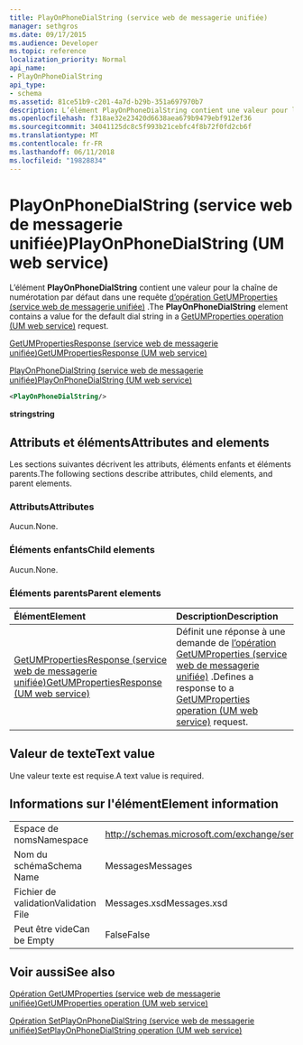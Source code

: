 ```yaml
---
title: PlayOnPhoneDialString (service web de messagerie unifiée)
manager: sethgros
ms.date: 09/17/2015
ms.audience: Developer
ms.topic: reference
localization_priority: Normal
api_name:
- PlayOnPhoneDialString
api_type:
- schema
ms.assetid: 81ce51b9-c201-4a7d-b29b-351a697970b7
description: L’élément PlayOnPhoneDialString contient une valeur pour la chaîne de numérotation par défaut dans une requête d’opération (service web de messagerie unifiée) GetUMProperties.
ms.openlocfilehash: f318ae32e23420d6638aea679b9479ebf912ef36
ms.sourcegitcommit: 34041125dc8c5f993b21cebfc4f8b72f0fd2cb6f
ms.translationtype: MT
ms.contentlocale: fr-FR
ms.lasthandoff: 06/11/2018
ms.locfileid: "19828834"
---
```

# <a name="playonphonedialstring-um-web-service"></a><span data-ttu-id="8adad-103">PlayOnPhoneDialString (service web de messagerie unifiée)</span><span class="sxs-lookup"><span data-stu-id="8adad-103">PlayOnPhoneDialString (UM web service)</span></span>

<span data-ttu-id="8adad-104">L’élément **PlayOnPhoneDialString** contient une valeur pour la chaîne de numérotation par défaut dans une requête [d’opération GetUMProperties (service web de messagerie unifiée)](getumproperties-operation-um-web-service.md) .</span><span class="sxs-lookup"><span data-stu-id="8adad-104">The **PlayOnPhoneDialString** element contains a value for the default dial string in a [GetUMProperties operation (UM web service)](getumproperties-operation-um-web-service.md) request.</span></span> 
  
[<span data-ttu-id="8adad-105">GetUMPropertiesResponse (service web de messagerie unifiée)</span><span class="sxs-lookup"><span data-stu-id="8adad-105">GetUMPropertiesResponse (UM web service)</span></span>](getumpropertiesresponse-um-web-service.md)
  
[<span data-ttu-id="8adad-106">PlayOnPhoneDialString (service web de messagerie unifiée)</span><span class="sxs-lookup"><span data-stu-id="8adad-106">PlayOnPhoneDialString (UM web service)</span></span>](playonphonedialstring-um-web-service.md)
  
```xml
<PlayOnPhoneDialString/>
```

 <span data-ttu-id="8adad-107">**string**</span><span class="sxs-lookup"><span data-stu-id="8adad-107">**string**</span></span>
## <a name="attributes-and-elements"></a><span data-ttu-id="8adad-108">Attributs et éléments</span><span class="sxs-lookup"><span data-stu-id="8adad-108">Attributes and elements</span></span>

<span data-ttu-id="8adad-109">Les sections suivantes décrivent les attributs, éléments enfants et éléments parents.</span><span class="sxs-lookup"><span data-stu-id="8adad-109">The following sections describe attributes, child elements, and parent elements.</span></span>
  
### <a name="attributes"></a><span data-ttu-id="8adad-110">Attributs</span><span class="sxs-lookup"><span data-stu-id="8adad-110">Attributes</span></span>

<span data-ttu-id="8adad-111">Aucun.</span><span class="sxs-lookup"><span data-stu-id="8adad-111">None.</span></span>
  
### <a name="child-elements"></a><span data-ttu-id="8adad-112">Éléments enfants</span><span class="sxs-lookup"><span data-stu-id="8adad-112">Child elements</span></span>

<span data-ttu-id="8adad-113">Aucun.</span><span class="sxs-lookup"><span data-stu-id="8adad-113">None.</span></span>
  
### <a name="parent-elements"></a><span data-ttu-id="8adad-114">Éléments parents</span><span class="sxs-lookup"><span data-stu-id="8adad-114">Parent elements</span></span>

|<span data-ttu-id="8adad-115">**Élément**</span><span class="sxs-lookup"><span data-stu-id="8adad-115">**Element**</span></span>|<span data-ttu-id="8adad-116">**Description**</span><span class="sxs-lookup"><span data-stu-id="8adad-116">**Description**</span></span>|
|:-----|:-----|
|[<span data-ttu-id="8adad-117">GetUMPropertiesResponse (service web de messagerie unifiée)</span><span class="sxs-lookup"><span data-stu-id="8adad-117">GetUMPropertiesResponse (UM web service)</span></span>](getumpropertiesresponse-um-web-service.md) <br/> |<span data-ttu-id="8adad-118">Définit une réponse à une demande de [l’opération GetUMProperties (service web de messagerie unifiée)](getumproperties-operation-um-web-service.md) .</span><span class="sxs-lookup"><span data-stu-id="8adad-118">Defines a response to a [GetUMProperties operation (UM web service)](getumproperties-operation-um-web-service.md) request.</span></span>  <br/> |
   
## <a name="text-value"></a><span data-ttu-id="8adad-119">Valeur de texte</span><span class="sxs-lookup"><span data-stu-id="8adad-119">Text value</span></span>

<span data-ttu-id="8adad-120">Une valeur texte est requise.</span><span class="sxs-lookup"><span data-stu-id="8adad-120">A text value is required.</span></span>
  
## <a name="element-information"></a><span data-ttu-id="8adad-121">Informations sur l'élément</span><span class="sxs-lookup"><span data-stu-id="8adad-121">Element information</span></span>

|||
|:-----|:-----|
|<span data-ttu-id="8adad-122">Espace de noms</span><span class="sxs-lookup"><span data-stu-id="8adad-122">Namespace</span></span>  <br/> |http://schemas.microsoft.com/exchange/services/2006/messages  <br/> |
|<span data-ttu-id="8adad-123">Nom du schéma</span><span class="sxs-lookup"><span data-stu-id="8adad-123">Schema Name</span></span>  <br/> |<span data-ttu-id="8adad-124">Messages</span><span class="sxs-lookup"><span data-stu-id="8adad-124">Messages</span></span>  <br/> |
|<span data-ttu-id="8adad-125">Fichier de validation</span><span class="sxs-lookup"><span data-stu-id="8adad-125">Validation File</span></span>  <br/> |<span data-ttu-id="8adad-126">Messages.xsd</span><span class="sxs-lookup"><span data-stu-id="8adad-126">Messages.xsd</span></span>  <br/> |
|<span data-ttu-id="8adad-127">Peut être vide</span><span class="sxs-lookup"><span data-stu-id="8adad-127">Can be Empty</span></span>  <br/> |<span data-ttu-id="8adad-128">False</span><span class="sxs-lookup"><span data-stu-id="8adad-128">False</span></span>  <br/> |
   
## <a name="see-also"></a><span data-ttu-id="8adad-129">Voir aussi</span><span class="sxs-lookup"><span data-stu-id="8adad-129">See also</span></span>



[<span data-ttu-id="8adad-130">Opération GetUMProperties (service web de messagerie unifiée)</span><span class="sxs-lookup"><span data-stu-id="8adad-130">GetUMProperties operation (UM web service)</span></span>](getumproperties-operation-um-web-service.md)
  
[<span data-ttu-id="8adad-131">Opération SetPlayOnPhoneDialString (service web de messagerie unifiée)</span><span class="sxs-lookup"><span data-stu-id="8adad-131">SetPlayOnPhoneDialString operation (UM web service)</span></span>](setplayonphonedialstring-operation-um-web-service.md)

